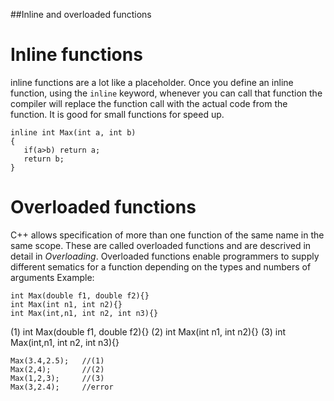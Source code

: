 ##Inline and overloaded functions
# Inline functions 
inline functions are a lot like a placeholder. Once you define an inline function, using the `inline` keyword, whenever you can call that function the compiler will replace the function call with the actual code from the function. It is good for small functions for speed up.
```
inline int Max(int a, int b)
{
   if(a>b) return a;
   return b;
}
```
# Overloaded functions
C++ allows specification of more than one function of the same name in the same scope. These are called overloaded
functions and are descrived in detail in *Overloading*. Overloaded functions enable programmers to supply different
sematics for a function depending on the types and numbers of arguments
Example:
```
int Max(double f1, double f2){}
int Max(int n1, int n2){}
int Max(int,n1, int n2, int n3){}
```
(1) int Max(double f1, double f2){}
(2) int Max(int n1, int n2){}
(3) int Max(int,n1, int n2, int n3){}
```
Max(3.4,2.5);   //(1)
Max(2,4);       //(2)
Max(1,2,3);     //(3)
Max(3,2.4);     //error
```
